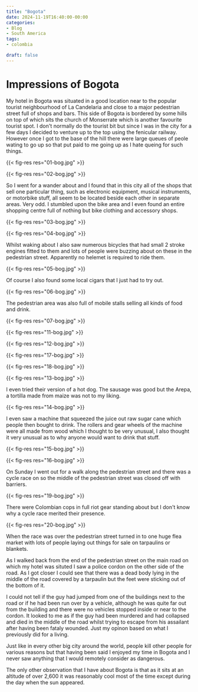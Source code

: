 ```yaml
---
title: "Bogota"
date: 2024-11-19T16:40:00-00:00
categories:
- Blog
- South America
tags:
- colombia

draft: false
---
```


# Impressions of Bogota

My hotel in Bogota was situated in a good location near to the popular tourist neighbourhood of La Candelaria and close to a major pedestrian street full of shops and bars. This side of Bogota is bordered by some hills on top of which sits the church of Monserrate which is another favourite tourist spot. I don't normally do the tourist bit but since I was in the city for a few days I decided to venture up to the top using the fenicular railway. However once I got to the base of the hill there were large queues of peole wating to go up so that put paid to me going up as I hate queing for such things.

{{< fig-res res="01-bog.jpg" >}}

{{< fig-res res="02-bog.jpg" >}}

So I went for a wander about and I found that in this city all of the shops that sell one particular thing, such as electronic equipment, musical instruments, or motorbike stuff, all seem to be located beside each other in separate areas. Very odd. I stumbled upon the bike area and I even found an entire shopping centre full of nothing but bike clothing and accessory shops.

{{< fig-res res="03-bog.jpg" >}}

{{< fig-res res="04-bog.jpg" >}}

Whilst waking about I also saw numerous bicycles that had small 2 stroke engines fitted to them and lots of people were buzzing about on these in the pedestrian street. Apparently no helemet is required to ride them.

{{< fig-res res="05-bog.jpg" >}}

Of course I also found some local cigars that I just had to try out.

{{< fig-res res="06-bog.jpg" >}}

The pedestrian area was also full of mobile stalls selling all kinds of food and drink. 

{{< fig-res res="07-bog.jpg" >}}

{{< fig-res res="11-bog.jpg" >}}

{{< fig-res res="12-bog.jpg" >}}

{{< fig-res res="17-bog.jpg" >}}

{{< fig-res res="18-bog.jpg" >}}

{{< fig-res res="13-bog.jpg" >}}

I even tried their version of a hot dog. The sausage was good but the Arepa, a tortilla made from maize was not to my liking.

{{< fig-res res="14-bog.jpg" >}}

I even saw a machine that squeezed the juice out raw sugar cane which people then bought to drink. The rollers and gear wheels of the machine were all made from wood which I thought to be very unusual, I also thought it very unusual as to why anyone would want to drink that stuff. 

{{< fig-res res="15-bog.jpg" >}}

{{< fig-res res="16-bog.jpg" >}}


On Sunday I went out for a walk along the pedestrian street and there was a cycle race on so the middle of the pedestrian street was closed off with barriers.

{{< fig-res res="19-bog.jpg" >}}

There were Colombian cops in full riot gear standing about but I don't know why a cycle race merited their presence.

{{< fig-res res="20-bog.jpg" >}}

When the race was over the pedestrian street turned in to one huge flea market with lots of people laying out things for sale on tarpaulins or blankets.

As I walked back from the end of the pedestrian street on the main road on which my hotel was situted I saw a police cordon on the other side of the road. As I got closer I could see that there was a dead body lying in the middle of the road covered by a tarpaulin but the feet were sticking out of the bottom of it.

I could not tell if the guy had jumped from one of the buildings next to the road or if he had been run over by a vehicle, although he was quite far out from the building and there were no vehicles stopped inside or near to the cordon. It looked to me as if the guy had been murdered and had collapsed and died in the middle of the road whilst trying to escape from his assailant after having been fataly wounded. Just my opinon based on what I previously did for a living.

Just like in every other big city around the world, people kill other people for various reasons but that having been said I enjoyed my time in Bogota and I never saw anything that I would remotely consider as dangerous.

The only other observation that I have about Bogota is that as it sits at an altitude of over 2,600 it was reasonably cool most of the time except during the day when the sun appeared.